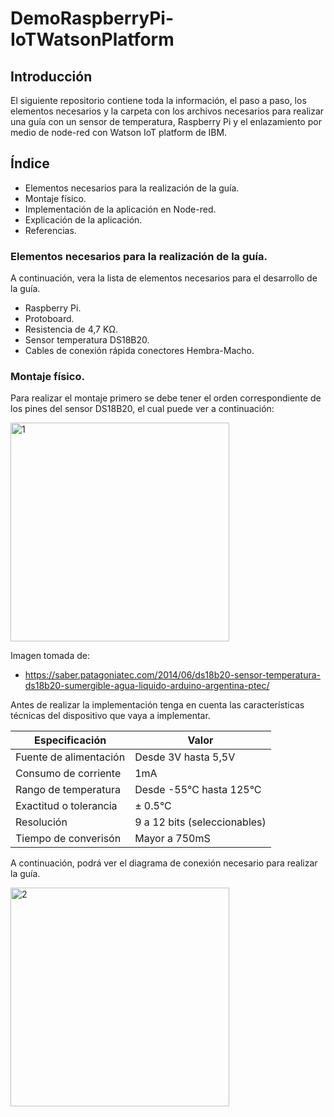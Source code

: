# DemoRaspberryPi-IoTWatsonPlatform

## Introducción 

El siguiente repositorio contiene toda la información, el paso a paso, los elementos necesarios y la carpeta con los archivos necesarios para realizar una guía con un sensor de temperatura, Raspberry Pi y el enlazamiento por medio de node-red con Watson IoT platform de IBM.

## Índice

* Elementos necesarios para la realización de la guía.
* Montaje físico. 
* Implementación de la aplicación en Node-red.
* Explicación de la aplicación.
* Referencias.

### Elementos necesarios para la realización de la guía.

A continuación, vera la lista de elementos necesarios para el desarrollo de la guía.

* Raspberry Pi.
* Protoboard.
* Resistencia de 4,7 KΩ.
* Sensor temperatura DS18B20.
* Cables de conexión rápida conectores Hembra-Macho.

### Montaje físico. 

Para realizar el montaje primero se debe tener el orden correspondiente de los pines del sensor DS18B20, el cual puede ver a continuación:

<img width="350" alt="1" src="https://user-images.githubusercontent.com/50923637/70634902-0143ff80-1c01-11ea-87fe-2421cfbd253c.png">

Imagen tomada de:

* https://saber.patagoniatec.com/2014/06/ds18b20-sensor-temperatura-ds18b20-sumergible-agua-liquido-arduino-argentina-ptec/

Antes de realizar la implementación tenga en cuenta las características técnicas del dispositivo que vaya a implementar. 

| Especificación | Valor |
| ------------- | ------------- |
| Fuente de alimentación  | Desde 3V hasta 5,5V  |
| Consumo de corriente | 1mA  |
| Rango de temperatura  | Desde -55°C hasta 125°C  |
| Exactitud o tolerancia  | ± 0.5°C  |
| Resolución  | 9 a 12 bits (seleccionables)  |
| Tiempo de converisón  | Mayor a 750mS  |

A continuación, podrá ver el diagrama de conexión necesario para realizar la guía. 

<img width="350" alt="2" src="https://user-images.githubusercontent.com/50923637/70640326-ca261c00-1c09-11ea-8155-2521c9af4608.png">
